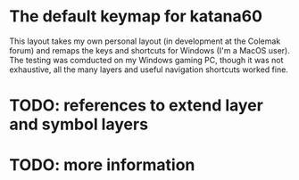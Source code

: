 # The default keymap for katana60

This layout takes my own personal layout (in development at the Colemak forum) and remaps the keys and shortcuts for Windows (I'm a MacOS user).  
The testing was comducted on my Windows gaming PC, though it was not exhaustive, all the many layers and useful navigation shortcuts worked fine.

# TODO: references to extend layer and symbol layers
# TODO: more information